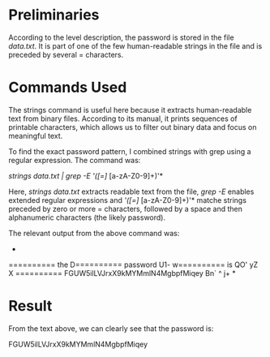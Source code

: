 # Preliminaries

According to the level description, the password is stored in the file *data.txt*.
It is part of one of the few human-readable strings in the file and is preceded by several = characters.

# Commands Used

The strings command is useful here because it extracts human-readable text from binary files.
According to its manual, it prints sequences of printable characters, which allows us to filter out binary data and focus on meaningful text.

To find the exact password pattern, I combined strings with grep using a regular expression.
The command was:

*strings data.txt | grep -E '([=]* [a-zA-Z0-9]+)'*

Here, *strings data.txt* extracts readable text from the file, *grep -E* enables extended regular expressions and *'([=]* [a-zA-Z0-9]+)'* matche strings preceded by zero or more = characters, followed by a space and then alphanumeric characters (the likely password).

The relevant output from the above command was:

*
========== the
D========== password
 U1-
w========== is
 QO'
yZ X
========== FGUW5ilLVJrxX9kMYMmlN4MgbpfMiqey
 Bn`
^ j+
*

# Result

From the text above, we can clearly see that the password is:

FGUW5ilLVJrxX9kMYMmlN4MgbpfMiqey